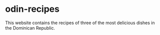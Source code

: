 # odin-recipes
This website contains the recipes of three of the most delicious dishes in the Dominican Republic.

